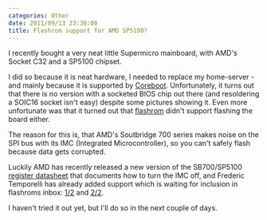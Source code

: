 ```yaml
---
categories: Other
date: 2011/09/13 23:30:00
title: Flashrom support for AMD SP5100?
---
```


I recently bought a very neat little Supermicro mainboard, with AMD's Socket C32 and a SP5100 chipset.

I did so because it is neat hardware, I needed to replace my home-server - and mainly because it is supported by [Coreboot](http://www.coreboot.org/).
Unfortunately, it turns out that there is no version with a socketed BIOS chip out there (and resoldering a SOIC16 socket isn't easy) despite some pictures showing it.
Even more unfortunate was that it turned out that [flashrom](http://www.flashrom.org) didn't support flashing the board either.

The reason for this is, that AMD's Soutbridge 700 series makes noise on the SPI bus with its IMC (Integrated Microcontroller), so you can't safely flash because data gets corrupted.


Luckily AMD has recently released a new version of the SB700/SP5100 [register datasheet](http://support.amd.com/us/Embedded_TechDocs/44413.pdf) that documents how to turn the IMC off, and Frederic Temporelli has already added support which is waiting for inclusion in flashroms inbox: [1/2][1] and [2/2][2].

I haven't tried it out yet, but I'll do so in the next couple of days.
 
[1]: http://patchwork.coreboot.org/patch/3326/ "AMD - SP5100 - take SPI ownership (1/2)"
[2]: http://patchwork.coreboot.org/patch/3323/ "AMD - SP5100 - take SPI ownership (2/2)"
